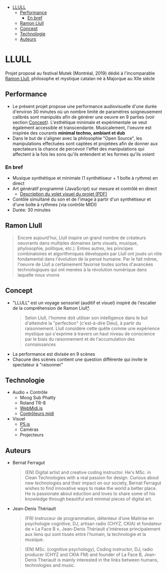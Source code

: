 - [LLULL](#llull)
  - [Performance](#performance)
    - [En bref](#en-bref)
  - [Ramon Llull](#ramon-llull)
  - [Concept](#concept)
  - [Technologie](#technologie)
  - [Auteurs](#auteurs)


# LLULL
Projet proposé au festival Mutek (Montréal, 2019) dédié à l'incomparable [Ramon Llull](https://en.wikipedia.org/wiki/Ramon_Llull), philosophe et mystique catalan né à Majorque au XIIe siècle

## Performance
* Le présent projet propose une performance audiovisuelle d'une durée d'environ 30 minutes où un nombre limité de paramètres soigneusement calibrés sont manipulés afin de générer une oeuvre en 9 parties (voir section [Concept](#concept)). L'esthétique minimale et expérimentale se veut également accessible et transcendante. Musicalement, l'oeuvre est inspirée des courants **minimal techno, ambiant et dub**
* Dans le but de s'aligner avec la philosophie "Open Source", les manipulations effectuées sont captées et projetées afin de donner aux spectateurs la chance de percevoir l'effet des manipulations qui affectent à la fois les sons qu'ils entendent et les formes qu'ils voient

### En bref
* Musique synthétique et minimale (1 synthétiseur + 1 boîte à rythme) en direct
* Art génératif programmé (JavaScript) sur mesure et contrôlé en direct
  * [Description du volet visuel du projet (PDF)](/PDF/LLULL-visuals-v1.pdf)
* Contôle simultané du son et de l'image à partir d'un synthétiseur et d'une boîte à rythmes (via contrôle MIDI)
* Durée: 30 minutes

## Ramon Llull

>Encore aujourd'hui, Llull inspire un grand nombre de créateurs oeuvrants dans multiples domaines (arts visuels, musique, phylosophie, politique, etc.). Entres autres, les principes combinatoires et algorithmiques développés par Llull ont joués un rôle fondamental dans l'évolution de la pensé humaine. Par le fait même, l'oeuvre de Llull a certainement favorisé toutes sortes d'avancées technologiques qui ont menées à la révolution numérique dans laquelle nous vivons

## Concept
* "LLULL" est un voyage sensoriel (auditif et visuel) inspiré de l'escalier de la compréhension de Ramon Llull[*](https://monestiravellanes.wordpress.com/2009/01/30/lescala-de-lenteniment-llull-al-monestir-de-les-avellanes/). 
  >Selon Llull, l'homme doit utiliser son intelligence dans le but d'atteindre la "perfection" (c'est-à-dire Dieu), à partir du raisonnement. Llull considère cette quête comme une expérience mystique qui s'exprime à travers un haut niveau de conscience par le biais du raisonnement et de l'accumulation des connaissances
* La performance est divisée en 9 scènes
* Chacune des scènes contient une question différente qui invite le spectateur à "raisonner"

## Technologie
* Audio + Contrôle
  * Moog Sub Phatty
  * Roland TR-8
  * [WebMidi.js](http://djipco.github.io/webmidi/latest/classes/WebMidi.html)
  * [Contrôleurs midi](https://d16rm6ap8dyyo6.cloudfront.net/product_images/images/000/001/491/medium/Black_34_zoomed.jpg?1398722121)
* Visuel
  * [P5.js](https://p5js.org/examples/simulate-particle-system.html)
  * Caméras
  * Projecteurs

## Auteurs
* Bernat Ferragut
  >(EN) Digital artist and creative coding instructor. He's MSc. in Clean Technologies with a real passion for design. Curious about new technologies and their impact on our society, Bernat Ferragut wishes to find innovative ways to make the world a better place. He is passionate about eduction and loves to share some of his knowledge through beautiful and minimal pieces of digital art.

* Jean-Denis Thériault
  >(FR) Instruceur de programmation, détenteur d’une Maitrise en psychologie cognitive, DJ, artisan radio (CHYZ, CKIA) et fondateur de « La Face B », Jean-Denis Thériault s’intéresse principalement aux liens qui sont tissés entre l'humain, la technologie et la musique.

  >(EN) MSc. (cognitive psychology), Coding instructor, DJ, radio producer (CHYZ and CKIA FM) and founder of La Face B, Jean-Denis Theriault is mainly interested in the links between humans, technologies and music.